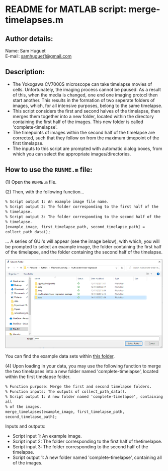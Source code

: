 # README for MATLAB script: merge-timelapses.m

## Author details: 
Name: Sam Huguet  
E-mail: samhuguet1@gmail.com

## Description: 
- The Yokogawa CV7000S microscope can take timelapse movies of cells. Unfortunately, the imaging process cannot be paused. As a result of this, when the media is changed, one end one imaging protocl then start another. This results in the formation of two seperate folders of images, which, for all intensive purposes, belong to the same timelapse. 
- This script considers the first and second halves of the timelapse, then merges them together into a new folder, located within the directory containing the first half of the images. This new folder is called 'complete-timelapse'. 
- The timepoints of images within the second half of the timelapse are corrected, such that they follow on from the maximum timepoint of the first timelapse. 
- The inputs to this script are prompted with automatic dialog boxes, from which you can select the appropriate images/directories. 

## How to use the ```RUNME.m``` file:

(1) Open the ```RUNME.m``` file. 

(2) Then, with the following function... 
```
% Script output 1: An example image file name. 
% Script output 2: The folder corresponding to the first half of the
% timelapse. 
% Script output 3: The folder corresponding to the second half of the
% timelapse. 
[example_image, first_timelapse_path, second_timelapse_path] = collect_path_data();
```
... A series of GUI's will appear (see the image below), with which, you will be prompted to select an example image, the folder containing the first half of the timelapse, and the folder containing the second half of the timelapse. 

<img src="https://github.com/SamHSoftware/PhD/blob/main/merge-timelapses/img/folder_selection.PNG?raw=true" alt="folder selection GUI" width="500"/>

You can find the example data sets within [this folder](https://github.com/SamHSoftware/PhD/tree/main/merge-timelapses/data).

(4) Upon loading in your data, you may use the following function to merge the two timelapses into a new folder named 'complete-timelapse', located within the first timelapse folder. 
```
% Function purpose: Merge the first and second timelapse folders. 
% Function inputs: The outputs of collect_path_data().
% Script output 1: A new folder named 'complete-timelapse', containing all
% of the images. 
merge_timelapses(example_image, first_timelapse_path, second_timelapse_path);
```







Inputs and outputs: 
- Script input 1: An example image. 
- Script input 2: The folder corresponding to the first half of thetimelapse. 
- Script input 3: The folder corresponding to the second half of the timelapse. 
- Script output 1: A new folder named 'complete-timelapse', containing all of the images. 